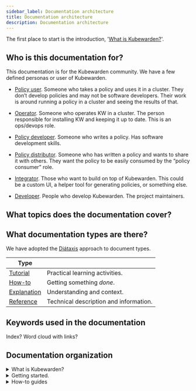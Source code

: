 ```yaml
---
sidebar_label: Documentation architecture
title: Documentation architecture
description: Documentation architecture
---
```


The first place to start is the introduction, '[What is Kubewarden?](introduction.md)'.

## Who is this documentation for?

This documentation is for the Kubewarden community.
We have a few defined personas or user of Kubewarden.

- [Policy user](personas/kubewarden-user).
Someone who takes a policy and uses it in a cluster.
They don’t develop policies and may not be software developers.
Their work is around running a policy in a cluster and seeing the results of that.

- [Operator](personas/kubewarden-operator).
Someone who operates KW in a cluster.
The person responsible for installing KW and keeping it up to date.
This is an ops/devops role.

- [Policy developer](personas/kubewarden-policy-developer).
Someone who writes a policy. Has software development skills.

- [Policy distributor](personas/kubewarden-distributor).
Someone who has written a policy and wants to share it with others.
They want the policy to be easily consumed by the “policy consumer” role.

- [Integrator](personas/kubewarden-integrator).
Those who want to build on top of Kubewarden.
This could be a custom UI, a helper tool for generating policies, or something else.

- [Developer](personas/kubewarden-developer).
People who develop Kubewarden. The project maintainers.

## What topics does the documentation cover?

## What documentation types are there?

We have adopted the [Diátaxis](https://diataxis.fr) approach to document types.

|Type||
|---|---|
|[Tutorial](doc-types/tutorial)|Practical learning activities.|
|[How-to](doc-types/howto)|Getting something *done*.|
|[Explanation](doc-types/explanation)|Understanding and context.|
|[Reference](doc-types/reference)|Technical description and information.|

## Keywords used in the documentation

Index? Word cloud with links?

## Documentation organization

<details>
<summary>What is Kubewarden?</summary>

[A brief introduction to what Kubewarden is all about.](introduction.md)

<details>
<summary>Metadata</summary>

|metadata-tag|metadata-value|
|---|---|
|Title|What is Kubewarden?|
|Description|A brief introduction to what Kubewarden is all about.|
|Keywords|[kubewarden](keywords/kubewarden), kubernetes, introduction, about|
|Persona|[Operator](personas/kubewarden-operator), [Manager](personas/kubewarden-manager), [Policy Developer](personas/kubewarden-policy-developer), [Developer](personas/kubewarden-developer)|
|Document Type|[Tutorial](doc-types/tutorial)|
|Document Topic|Introduction|

</details>

</details>

<details>
<summary>Getting started.</summary>

<details>
<summary>Overview</summary>

<details>
<summary>Installation and upgrading</summary>
</details>

<details>
<summary>Deploy policies</summary>
</details>

<details>
    <summary>Supported upgrade path</summary>

|fm-tag|fm-tag-value|
|---|---|
|sidebar_label| Supported upgrade path|
|title|Supported upgrade path|
|description|Supported upgrade path|

</details>

</details>

</details>

<details>
<summary>How-to guides</summary>
</details>
